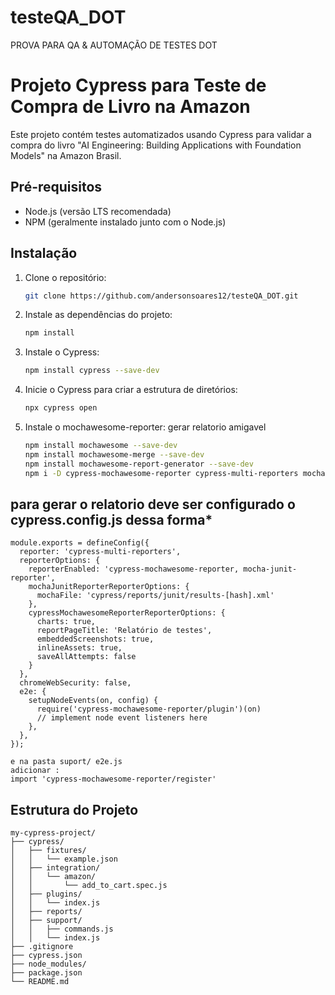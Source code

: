 # testeQA_DOT
PROVA PARA QA &amp; AUTOMAÇÃO DE TESTES DOT

# Projeto Cypress para Teste de Compra de Livro na Amazon

Este projeto contém testes automatizados usando Cypress para validar a compra do livro "AI Engineering: Building Applications with Foundation Models" na Amazon Brasil.

## Pré-requisitos

- Node.js (versão LTS recomendada)
- NPM (geralmente instalado junto com o Node.js)

## Instalação

1. Clone o repositório:

    ```bash
    git clone https://github.com/andersonsoares12/testeQA_DOT.git
    ```

2. Instale as dependências do projeto:

    ```bash
    npm install
    ```

3. Instale o Cypress:

    ```bash
    npm install cypress --save-dev
    ```

4. Inicie o Cypress para criar a estrutura de diretórios:

    ```bash
    npx cypress open
    ```

5. Instale o mochawesome-reporter:  gerar relatorio amigavel

    ```bash
    npm install mochawesome --save-dev
    npm install mochawesome-merge --save-dev
    npm install mochawesome-report-generator --save-dev
    npm i -D cypress-mochawesome-reporter cypress-multi-reporters mocha-junit-reporter
    ```

   
## para gerar o relatorio deve ser configurado o  cypress.config.js dessa forma*

```const { defineConfig } = require("cypress");
module.exports = defineConfig({
  reporter: 'cypress-multi-reporters',
  reporterOptions: {
    reporterEnabled: 'cypress-mochawesome-reporter, mocha-junit-reporter',
    mochaJunitReporterReporterOptions: {
      mochaFile: 'cypress/reports/junit/results-[hash].xml'
    },
    cypressMochawesomeReporterReporterOptions: {
      charts: true,
      reportPageTitle: 'Relatório de testes',
      embeddedScreenshots: true,
      inlineAssets: true,
      saveAllAttempts: false
    }
  },
  chromeWebSecurity: false,
  e2e: {
    setupNodeEvents(on, config) {
      require('cypress-mochawesome-reporter/plugin')(on)
      // implement node event listeners here
    },
  },
});

e na pasta suport/ e2e.js 
adicionar : 
import 'cypress-mochawesome-reporter/register'
```

## Estrutura do Projeto

```text
my-cypress-project/
├── cypress/
│   ├── fixtures/
│   │   └── example.json
│   ├── integration/
│   │   └── amazon/
│   │       └── add_to_cart.spec.js
│   ├── plugins/
│   │   └── index.js
│   ├── reports/
│   ├── support/
│   │   ├── commands.js
│   │   └── index.js
├── .gitignore
├── cypress.json
├── node_modules/
├── package.json
└── README.md
